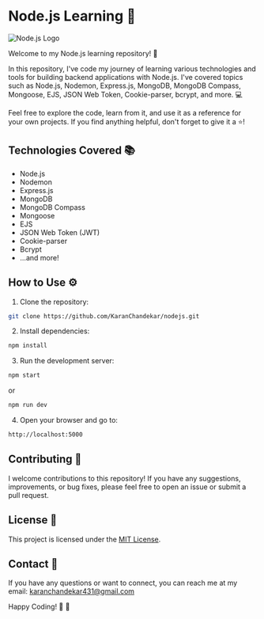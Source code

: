 # Node.js Learning :rocket:

![Node.js Logo](https://www.nodejs.org/static/images/logo-light.svg)

Welcome to my Node.js learning repository! :wave:

In this repository, I've code my journey of learning various technologies and tools for building backend applications with Node.js. I've covered topics such as Node.js, Nodemon, Express.js, MongoDB, MongoDB Compass, Mongoose, EJS, JSON Web Token, Cookie-parser, bcrypt, and more. :computer:

Feel free to explore the code, learn from it, and use it as a reference for your own projects. If you find anything helpful, don't forget to give it a ⭐️!

## Technologies Covered :books:

- Node.js
- Nodemon
- Express.js
- MongoDB
- MongoDB Compass
- Mongoose
- EJS
- JSON Web Token (JWT)
- Cookie-parser
- Bcrypt
- ...and more!

## How to Use :gear:

1. Clone the repository:

```bash
git clone https://github.com/KaranChandekar/nodejs.git
```

2. Install dependencies:

```bash
npm install
```

3. Run the development server:

```bash
npm start
```
or
```bash
npm run dev
```

4. Open your browser and go to:

```bash
http://localhost:5000
```

## Contributing :handshake:

I welcome contributions to this repository! If you have any suggestions, improvements, or bug fixes, please feel free to open an issue or submit a pull request.

## License :scroll:
This project is licensed under the [MIT License](https://chat.openai.com/c/LICENSE).

## Contact :email:
If you have any questions or want to connect, you can reach me at my email: karanchandekar431@gmail.com

Happy Coding! :rocket: :tada:


